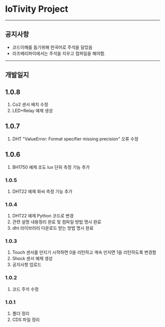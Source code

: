 # IoTivity Project

---------------------
## 공지사항
- 코드이해를 돕기위해 한국어로 주석을 달았음
- 라즈베리파이에서는 주석을 지우고 컴파일을 해야함.
---------------------
## 개발일지

## 1.0.8
1. Co2 센서 배치 수정
2. LED+Relay 예제 생성

## 1.0.7
1. DHT "ValueError: Format specifier missing precision" 오류 수정

## 1.0.6
1. BH1750 예제 조도 lux 단위 측정 기능 추가

### 1.0.5
1. DHT22 예제 화씨 측정 기능 추가

### 1.0.4
1. DHT22 예제 Python 코드로 변경
2. 관련 설명 내용정리 완료 및 컴파일 방법 명시 완료
3. dht 라이브러리 다운로드 받는 방법 명시 완료

### 1.0.3
1. Touch 센서를 만지기 시작하면 0을 리턴하고 계속 만지면 1을 리턴하도록 변경함
2. Shock 센서 예제 생성
3. 공지사항 업로드

### 1.0.2
1. 코드 주석 수정

### 1.0.1
1. 폴더 정리
2. CDS 파일 정리
